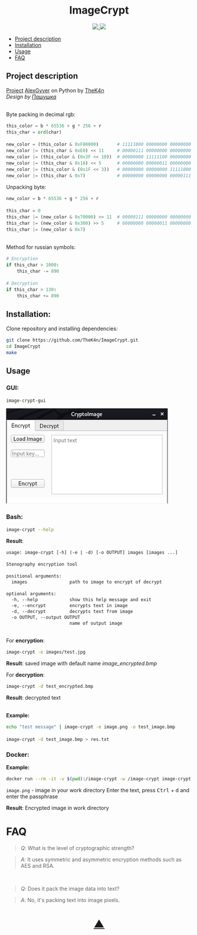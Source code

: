 

<h1 align="center">ImageCrypt</h1>

<p align="center">
  <a href="https://github.com/TheK4n">
    <img src="https://img.shields.io/github/followers/TheK4n?label=Follow&style=social">
  </a>
  <a href="https://github.com/TheK4n/ImageCrypt">
    <img src="https://img.shields.io/github/stars/TheK4n/ImageCrypt?style=social">
  </a>
</p>

* [Project description](#chapter-0)
* [Installation](#chapter-1)
* [Usage](#chapter-2)
* [FAQ](#chapter-3)


<a id="chapter-0"></a>
## Project description 

[Project](https://github.com/AlexGyver/crypto) [AlexGyver](https://github.com/AlexGyver) on Python by [TheK4n](https://github.com/TheK4n)
\
_Design by [Пашушка](https://github.com/PAPASKAS)_

\
Byte packing in decimal rgb:
```python
this_color = b * 65536 + g * 256 + r
this_char = ord(char)

new_color = (this_color & 0xF80000)       # 11111000 00000000 00000000
new_color |= (this_char & 0xE0) << 11     # 00000111 00000000 00000000
new_color |= (this_color & (0x3F << 10))  # 00000000 11111100 00000000
new_color |= (this_char & 0x18) << 5      # 00000000 00000011 00000000
new_color |= (this_color & (0x1F << 3))   # 00000000 00000000 11111000
new_color |= (this_char & 0x7)            # 00000000 00000000 00000111
```

Unpacking byte:
```python
new_color = b * 65536 + g * 256 + r

this_char = 0
this_char |= (new_color & 0x70000) >> 11  # 00000111 00000000 00000000 -> 00000000 00000000 11100000
this_char |= (new_color & 0x300) >> 5     # 00000000 00000011 00000000 -> 00000000 00000000 00011000
this_char |= (new_color & 0x7)
```

\
Method for russian symbols:
```python
# Encryption
if this_char > 1000:
    this_char -= 890

# Decryption
if this_char > 130:
    this_char += 890
```

<a id="chapter-1"></a>
## Installation:

Clone repository and installing dependencies:

```bash
git clone https://github.com/TheK4n/ImageCrypt.git
cd ImageCrypt
make
```

<a id="chapter-2"></a>
## Usage

### GUI:
```
image-crypt-gui
```
[![Example](src/preview.png)]()



### Bash:

```bash
image-crypt --help
```
**Result**:
```text
usage: image-crypt [-h] (-e | -d) [-o OUTPUT] images [images ...]

Stenography encryption tool

positional arguments:
  images                path to image to encrypt of decrypt

optional arguments:
  -h, --help            show this help message and exit
  -e, --encrypt         encrypts text in image
  -d, --decrypt         decrypts text from image
  -o OUTPUT, --output OUTPUT
                        name of output image
```

\
For **encryption**: 
```bash
image-crypt -e images/test.jpg
```
**Result**: saved image with default name _image_encrypted.bmp_


For **decryption**: 
```bash
image-crypt -d test_encrypted.bmp
```
**Result**: decrypted text

\
**Example:**
```bash
echo "test message" | image-crypt -e image.png -o test_image.bmp

image-crypt -d test_image.bmp > res.txt
```

### Docker:

**Example:**
```bash
docker run --rm -it -v $(pwd):/image-crypt -w /image-crypt image-crypt image-crypt -e image.png
```
`image.png` - image in your work directory
Enter the text, press <kbd>Ctrl</kbd> + <kbd>d</kbd> and enter the passphrase

**Result**: Encrypted image in work directory


<a id="chapter-3"></a>
# FAQ

> *Q*: What is the level of cryptographic strength?

> *A*: It uses symmetric and asymmetric encryption methods such as AES and RSA.

<br>

> *Q*: Does it pack the image data into text?

> *A*: No, it's packing text into image pixels.

<h1 align="center"><a href="#top">▲</a></h1>
